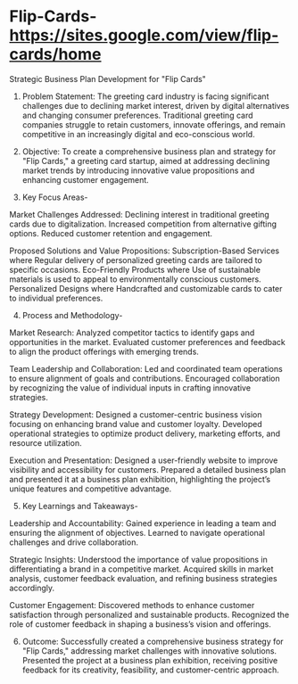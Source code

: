 # Flip-Cards- https://sites.google.com/view/flip-cards/home 
Strategic Business Plan Development for "Flip Cards"

1. Problem Statement: The greeting card industry is facing significant challenges due to declining market interest, driven by digital alternatives and changing consumer preferences. Traditional greeting card companies struggle to retain customers, innovate offerings, and remain competitive in an increasingly digital and eco-conscious world.

2. Objective: To create a comprehensive business plan and strategy for "Flip Cards," a greeting card startup, aimed at addressing declining market trends by introducing innovative value propositions and enhancing customer engagement.


3. Key Focus Areas-

Market Challenges Addressed:
Declining interest in traditional greeting cards due to digitalization.
Increased competition from alternative gifting options.
Reduced customer retention and engagement.

Proposed Solutions and Value Propositions:
Subscription-Based Services where Regular delivery of personalized greeting cards are tailored to specific occasions.
Eco-Friendly Products where Use of sustainable materials is used to appeal to environmentally conscious customers.
Personalized Designs where Handcrafted and customizable cards to cater to individual preferences.


4. Process and Methodology-

Market Research:
Analyzed competitor tactics to identify gaps and opportunities in the market.
Evaluated customer preferences and feedback to align the product offerings with emerging trends.

Team Leadership and Collaboration:
Led and coordinated team operations to ensure alignment of goals and contributions.
Encouraged collaboration by recognizing the value of individual inputs in crafting innovative strategies.

Strategy Development:
Designed a customer-centric business vision focusing on enhancing brand value and customer loyalty.
Developed operational strategies to optimize product delivery, marketing efforts, and resource utilization.

Execution and Presentation:
Designed a user-friendly website to improve visibility and accessibility for customers.
Prepared a detailed business plan and presented it at a business plan exhibition, highlighting the project’s unique features and competitive advantage.


5. Key Learnings and Takeaways-

Leadership and Accountability:
Gained experience in leading a team and ensuring the alignment of objectives.
Learned to navigate operational challenges and drive collaboration.

Strategic Insights:
Understood the importance of value propositions in differentiating a brand in a competitive market.
Acquired skills in market analysis, customer feedback evaluation, and refining business strategies accordingly.

Customer Engagement:
Discovered methods to enhance customer satisfaction through personalized and sustainable products.
Recognized the role of customer feedback in shaping a business’s vision and offerings.


6. Outcome:
Successfully created a comprehensive business strategy for "Flip Cards," addressing market challenges with innovative solutions.
Presented the project at a business plan exhibition, receiving positive feedback for its creativity, feasibility, and customer-centric approach.

